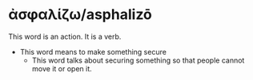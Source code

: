 # ἀσφαλίζω/asphalizō
This word is an action. It is a verb.
* This word means to make something secure
    * This word talks about securing something so that people cannot move it or open it.
